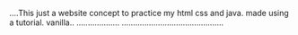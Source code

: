 ....This just a website concept to practice my html css and java. made using a tutorial. vanilla..
...................
.............................................